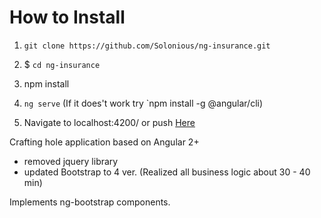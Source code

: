 # How to Install

1. `git clone https://github.com/Solonious/ng-insurance.git`

2. $ `cd ng-insurance`

3. npm install

4. `ng serve`  (If it does't work try `npm install -g @angular/cli)

5. Navigate to localhost:4200/ or push [Here]('http://localhost:4200')


Crafting hole application based on Angular 2+
- removed jquery library
- updated Bootstrap to 4 ver.
(Realized all business logic about 30 - 40 min)

Implements ng-bootstrap components.
